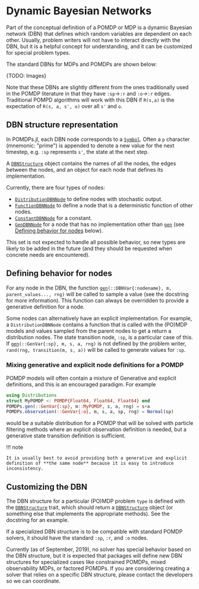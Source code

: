 # Dynamic Bayesian Networks

Part of the conceptual definition of a POMDP or MDP is a dynamic Bayesian network (DBN) that defines which random variables are dependent on each other.
Usually, problem writers will not have to interact directly with the DBN, but it is a helpful concept for understanding, and it can be customized for special problem types.

The standard DBNs for MDPs and POMDPs are shown below:

{TODO: Images}

Note that these DBNs are slightly different from the ones traditionally used in the POMDP literature in that they have `:sp`→`:r` and `:o`→`:r` edges. Traditional POMPD algorithms will work with this DBN if ``R(s,a)`` is the expectation of ``R(s, a, s', o)`` over all ``s'`` and ``o``.

## DBN structure representation

In POMDPs.jl, each DBN node corresponds to a [`Symbol`](https://docs.julialang.org/en/v1/base/base/#Core.Symbol). Often a `p` character (mnemonic: "prime") is appended to denote a new value for the next timestep, e.g. `:sp` represents ``s'``, the state at the next step.

A [`DBNStructure`](@ref) object contains the names of all the nodes, the edges between the nodes, and an object for each node that defines its implementation.

Currently, there are four types of nodes:
- [`DistributionDBNNode`](@ref) to define nodes with stochastic output.
- [`FunctionDBNNode`](@ref) to define a node that is a deterministic function of other nodes.
- [`ConstantDBNNode`](@ref) for a constant.
- [`GenDBNNode`](@ref) for a node that has no implementation other than [`gen`](@ref) (see [Defining behavior for nodes](@ref) below).

This set is not expected to handle all possible behavior, so new types are likely to be added in the future (and they should be requested when concrete needs are encountered).

## Defining behavior for nodes

For any node in the DBN, the function [`gen`](@ref)`(::DBNVar{:nodename}, m, parent_values..., rng)` will be called to sample a value (see the docstring for more information). This function can always be overridden to provide a generative definition for a node.

Some nodes can alternatively have an explicit implementation. For example, a `DistributionDBNNode` contains a function that is called with the (PO)MDP models and values sampled from the parent nodes to get a return a distribution nodes. The state transition node, `:sp`, is a particular case of this. If [`gen`](@ref)`(::GenVar{:sp}, m, s, a, rng)` is not defined by the problem writer, `rand(rng, transition(m, s, a))` will be called to generate values for `:sp`.

### Mixing generative and explicit node definitions for a POMDP

POMDP models will often contain a mixture of Generative and explicit definitions, and this is an encouraged paradigm. For example

```julia
using Distributions
struct MyPOMDP <: POMDP{Float64, Float64, Float64} end
POMDPs.gen(::GenVar{:sp}, m::MyPOMDP, s, a, rng) = s+a
POMDPs.observation(::GenVar{:o}, m, s, a, sp, rng) = Normal(sp)
```
would be a suitable distribution for a POMDP that will be solved with particle filtering methods where an explicit observation definition is needed, but a generative state transition definition is sufficient.

!!! note

    It is usually best to avoid providing both a generative and explicit definition of **the same node** because it is easy to introduce inconsistency.

## Customizing the DBN

The DBN structure for a particular (PO)MDP problem `type` is defined with the [`DBNStructure`](@ref) trait, which should return a [`DBNStructure`](@ref) object (or something else that implements the appropriate methods). See the docstring for an example.

If a specialized DBN structure is to be compatible with standard POMDP solvers, it should have the standard `:sp`, `:r`, and `:o` nodes.

Currently (as of September, 2019), no solver has special behavior based on the DBN structure, but it is expected that packages will define new DBN structures for specialized cases like constrained POMDPs, mixed observability MDPs, or factored POMDPs. If you are considering creating a solver that relies on a specific DBN structure, please contact the developers so we can coordinate.
